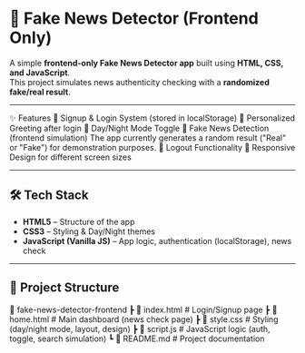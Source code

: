 # 📰 Fake News Detector (Frontend Only)

A simple **frontend-only Fake News Detector app** built using **HTML, CSS, and JavaScript**.  
This project simulates news authenticity checking with a **randomized fake/real result**.  

---

✨ Features
🔐 Signup & Login System (stored in localStorage)
👋 Personalized Greeting after login
🌙 Day/Night Mode Toggle
🔎 Fake News Detection (frontend simulation)
The app currently generates a random result ("Real" or "Fake") for demonstration purposes.
🚪 Logout Functionality
📱 Responsive Design for different screen sizes

---

## 🛠️ Tech Stack
- **HTML5** – Structure of the app  
- **CSS3** – Styling & Day/Night themes  
- **JavaScript (Vanilla JS)** – App logic, authentication (localStorage), news check  

---

## 📂 Project Structure

📁 fake-news-detector-frontend
 ┣ 📜 index.html       # Login/Signup page
 ┣ 📜 home.html        # Main dashboard (news check page)
 ┣ 📜 style.css        # Styling (day/night mode, layout, design)
 ┣ 📜 script.js        # JavaScript logic (auth, toggle, search simulation)
 ┗ 📜 README.md        # Project documentation


 
 
